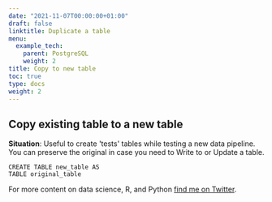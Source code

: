 ```yaml
---
date: "2021-11-07T00:00:00+01:00"
draft: false
linktitle: Duplicate a table
menu:
  example_tech:
    parent: PostgreSQL
    weight: 2
title: Copy to new table
toc: true
type: docs
weight: 2
---
```


## Copy existing table to a new table

**Situation**: Useful to create 'tests' tables while testing a new data pipeline. You can preserve the original in case you need to Write to or Update a table.


```{python}
CREATE TABLE new_table AS
TABLE original_table
```



For more content on data science, R, and Python [find me on Twitter](https://twitter.com/paulapivat).